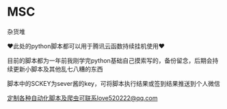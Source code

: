 # MSC
杂货堆


❤此处的python脚本都可以用于腾讯云函数持续挂机使用❤

目前的脚本都为一年前我刚学完python基础自己摸索写的，备份留念，后期会持续更新小脚本及其他乱七八糟的东西

脚本中的SCKEY为sever酱的key，可将脚本执行结果或签到结果推送到个人微信






定制各种自动化脚本及爬虫可联系love520222@qq.com

